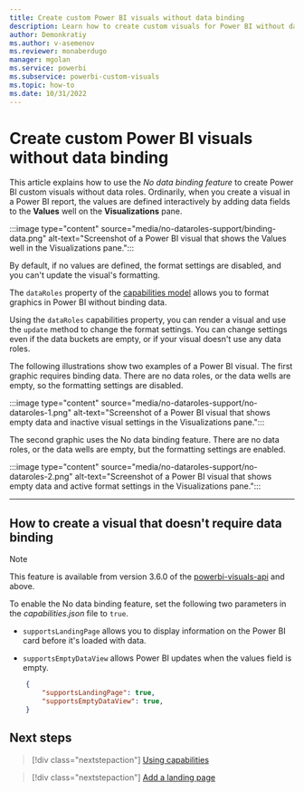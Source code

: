 ```yaml
---
title: Create custom Power BI visuals without data binding
description: Learn how to create custom visuals for Power BI without data roles by using the No data binding feature.
author: Demonkratiy
ms.author: v-asemenov
ms.reviewer: monaberdugo
manager: mgolan
ms.service: powerbi
ms.subservice: powerbi-custom-visuals
ms.topic: how-to
ms.date: 10/31/2022
---
```


# Create custom Power BI visuals without data binding

This article explains how to use the *No data binding feature* to create Power BI custom visuals without data roles. Ordinarily, when you create a visual in a Power BI report, the values are defined interactively by adding data fields to the **Values** well on the **Visualizations** pane.

:::image type="content" source="media/no-dataroles-support/binding-data.png" alt-text="Screenshot of a Power BI visual that shows the Values well in the Visualizations pane.":::

By default, if no values are defined, the format settings are disabled, and you can't update the visual's formatting.

The `dataRoles` property of the [capabilities model](capabilities.md) allows you to format graphics in Power BI without binding data.

Using the `dataRoles` capabilities property, you can render a visual and use the `update` method to change the format settings. You can change settings even if the data buckets are empty, or if your visual doesn't use any data roles.

The following illustrations show two examples of a Power BI visual. The first graphic requires binding data. There are no data roles, or the data wells are empty, so the formatting settings are disabled.

:::image type="content" source="media/no-dataroles-support/no-dataroles-1.png" alt-text="Screenshot of a Power BI visual that shows empty data and inactive visual settings in the Visualizations pane.":::

The second graphic uses the No data binding feature. There are no data roles, or the data wells are empty, but the formatting settings are enabled.

:::image type="content" source="media/no-dataroles-support/no-dataroles-2.png" alt-text="Screenshot of a Power BI visual that shows empty data and active format settings in the Visualizations pane.":::

---

## How to create a visual that doesn't require data binding

> [!NOTE]
> This feature is available from version 3.6.0 of the [powerbi-visuals-api](changelog.md#api-v360) and above.

To enable the No data binding feature, set the following two parameters in the *capabilities.json* file to `true`.

* `supportsLandingPage` allows you to display information on the Power BI card before it's loaded with data.

* `supportsEmptyDataView` allows Power BI updates when the values field is empty.

```json
    {
        "supportsLandingPage": true,
        "supportsEmptyDataView": true,
    }
```

## Next steps

> [!div class="nextstepaction"]
> [Using capabilities](capabilities.md)

> [!div class="nextstepaction"]
> [Add a landing page](landing-page.md)
